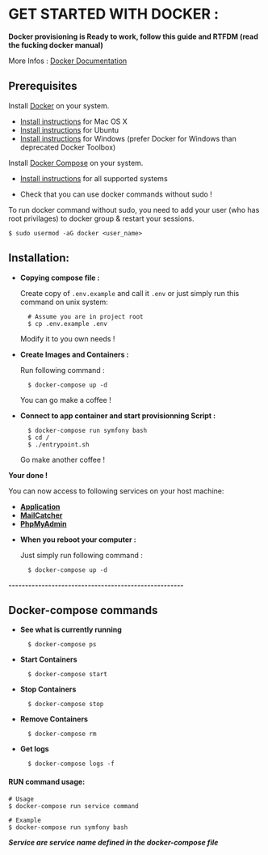# GET STARTED WITH DOCKER :

**Docker provisioning is Ready to work, follow this guide and RTFDM (read the fucking docker manual)**

More Infos :
[Docker Documentation](https://docs.docker.com/)


## Prerequisites

Install [Docker](https://www.docker.com/) on your system.

* [Install instructions](https://docs.docker.com/installation/mac/) for Mac OS X
* [Install instructions](https://docs.docker.com/installation/ubuntulinux/) for Ubuntu
* [Install instructions](https://docs.docker.com/engine/installation/windows/) for Windows (prefer Docker for Windows than deprecated Docker Toolbox)

Install [Docker Compose](http://docs.docker.com/compose/) on your system.

* [Install instructions](https://docs.docker.com/installation/) for all supported systems

* Check that you can use docker commands without sudo !
    
To run docker command without sudo, you need to add your user (who has root privilages) to docker group & restart your sessions.
      
    $ sudo usermod -aG docker <user_name>

## Installation:

* **Copying compose file :**   

  Create copy of `.env.example` and call it `.env` or just simply run this command on unix system:
  
        # Assume you are in project root
        $ cp .env.example .env
        
  Modify it to you own needs !

* **Create Images and Containers :**

    Run following command :
    
        $ docker-compose up -d
        
    You can go make a coffee !

* **Connect to app container and start provisionning Script :**  
    
        $ docker-compose run symfony bash
        $ cd /
        $ ./entrypoint.sh
        
    Go make another coffee !

**Your done !**

You can now access to following services on your host machine:

- **[Application](gyverproject.dev)**  
- **[MailCatcher](localhost:1080)**  
- **[PhpMyAdmin](localhost:8080)**

* **When you reboot your computer :**  

    Just simply run following command :
    
        $ docker-compose up -d

**-----------------------------------------------------**
        
## Docker-compose commands

* **See what is currently running**
    
        $ docker-compose ps
    
* **Start Containers**
    
        $ docker-compose start
    
* **Stop Containers**
    
        $ docker-compose stop
    
* **Remove Containers**
    
        $ docker-compose rm
    
* **Get logs**
    
        $ docker-compose logs -f

#### RUN command usage: 
    
    # Usage
    $ docker-compose run service command
        
    # Example
    $ docker-compose run symfony bash
        
**_Service are service name defined in the docker-compose file_**  
